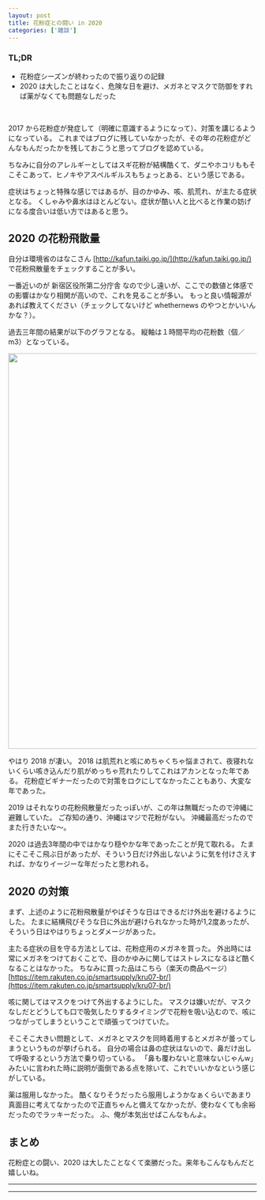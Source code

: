 ```yaml
---
layout: post
title: 花粉症との闘い in 2020
categories: ['雑談']
---
```



### TL;DR
- 花粉症シーズンが終わったので振り返りの記録
- 2020 は大したことはなく、危険な日を避け、メガネとマスクで防御をすれば薬がなくても問題なしだった
<br>

<script type="text/javascript" src="https://cdn.mathjax.org/mathjax/latest/MathJax.js?config=TeX-AMS-MML_HTMLorMML"></script>

2017 から花粉症が発症して（明確に意識するようになって）、対策を講じるようになっている。
これまではブログに残していなかったが、その年の花粉症がどんなもんだったかを残しておこうと思ってブログを認めている。

ちなみに自分のアレルギーとしてはスギ花粉が結構酷くて、ダニやホコリももそこそこあって、ヒノキやアスペルギルスもちょっとある、という感じである。

症状はちょっと特殊な感じではあるが、目のかゆみ、咳、肌荒れ、が主たる症状となる。
くしゃみや鼻水はほとんどない。症状が酷い人と比べると作業の妨げになる度合いは低い方ではあると思う。


## 2020 の花粉飛散量
自分は環境省のはなこさん [http://kafun.taiki.go.jp/](http://kafun.taiki.go.jp/) で花粉飛散量をチェックすることが多い。

一番近いのが 新宿区役所第二分庁舎 なので少し遠いが、ここでの数値と体感での影響はかなり相関が高いので、これを見ることが多い。
もっと良い情報源があれば教えてください（チェックしてないけど whethernews のやつとかいいんかな？）。

過去三年間の結果が以下のグラフとなる。
縦軸は１時間平均の花粉数（個／m3）となっている。

<div align="center">
<img src="https://i.imgur.com/r0vVK0N.png" width="800">
</div>

やはり 2018 が凄い。
2018 は肌荒れと咳にめちゃくちゃ悩まされて、夜寝れないくらい咳き込んだり肌がめっちゃ荒れたりしてこれはアカンとなった年である。
花粉症ビギナーだったので対策をロクにしてなかったこともあり、大変な年であった。

2019 はそれなりの花粉飛散量だったっぽいが、この年は無職だったので沖縄に避難していた。
ご存知の通り、沖縄はマジで花粉がない。
沖縄最高だったのでまた行きたいな〜。

2020 は過去3年間の中ではかなり穏やかな年であったことが見て取れる。
たまにそこそこ飛ぶ日があったが、そういう日だけ外出しないように気を付けさえすれば、かなりイージーな年だったと思われる。


## 2020 の対策
まず、上述のように花粉飛散量がやばそうな日はできるだけ外出を避けるようにした。
たまに結構飛びそうな日に外出が避けられなかった時が1,2度あったが、そういう日はやはりちょっとダメージがあった。

主たる症状の目を守る方法としては、花粉症用のメガネを買った。
外出時には常にメガネをつけておくことで、目のかゆみに関してはストレスになるほど酷くなることはなかった。
ちなみに買った品はこちら（楽天の商品ページ） [https://item.rakuten.co.jp/smartsupply/kru07-br/](https://item.rakuten.co.jp/smartsupply/kru07-br/)

咳に関してはマスクをつけて外出するようにした。
マスクは嫌いだが、マスクなしだとどうしても口で吸気したりするタイミングで花粉を吸い込むので、咳につながってしまうということで頑張ってつけていた。

そこそこ大きい問題として、メガネとマスクを同時着用するとメガネが曇ってしまうというものが挙げられる。
自分の場合は鼻の症状はないので、鼻だけ出して呼吸するという方法で乗り切っている。
「鼻も覆わないと意味ないじゃんw」みたいに言われた時に説明が面倒である点を除いて、これでいいかなという感じがしている。

薬は服用しなかった。
酷くなりそうだったら服用しようかなぁくらいであまり真面目に考えてなかったので正直ちゃんと備えてなかったが、使わなくても余裕だったのでラッキーだった。
ふ、俺が本気出せばこんなもんよ。


## まとめ
花粉症との闘い、2020 は大したことなくて楽勝だった。来年もこんなもんだと嬉しいね。

---
---
<br>


